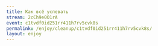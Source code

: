 ```yaml
---
title: Как всё успевать
stream: 2cCh9e0O1rA
event: c1tvdf0id251rr411h7rv5cvk8s
permalink: /enjoy/cleanup/c1tvdf0id251rr411h7rv5cvk8s/
layout: enjoy
---
```

